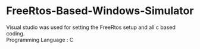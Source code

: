 # FreeRtos-Based-Windows-Simulator
Visual studio was used for setting the FreeRtos setup and all c based coding.<br>
Programming Language : C

